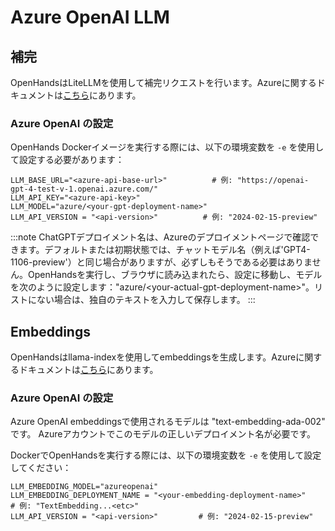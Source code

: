 # Azure OpenAI LLM

## 補完

OpenHandsはLiteLLMを使用して補完リクエストを行います。Azureに関するドキュメントは[こちら](https://docs.litellm.ai/docs/providers/azure)にあります。

### Azure OpenAI の設定

OpenHands Dockerイメージを実行する際には、以下の環境変数を `-e` を使用して設定する必要があります：

```
LLM_BASE_URL="<azure-api-base-url>"          # 例: "https://openai-gpt-4-test-v-1.openai.azure.com/"
LLM_API_KEY="<azure-api-key>"
LLM_MODEL="azure/<your-gpt-deployment-name>"
LLM_API_VERSION = "<api-version>"          # 例: "2024-02-15-preview"
```

:::note
ChatGPTデプロイメント名は、Azureのデプロイメントページで確認できます。デフォルトまたは初期状態では、チャットモデル名（例えば'GPT4-1106-preview'）と同じ場合がありますが、必ずしもそうである必要はありません。OpenHandsを実行し、ブラウザに読み込まれたら、設定に移動し、モデルを次のように設定します："azure/&lt;your-actual-gpt-deployment-name&gt;"。リストにない場合は、独自のテキストを入力して保存します。
:::

## Embeddings

OpenHandsはllama-indexを使用してembeddingsを生成します。Azureに関するドキュメントは[こちら](https://docs.llamaindex.ai/en/stable/api_reference/embeddings/azure_openai/)にあります。

### Azure OpenAI の設定

Azure OpenAI embeddingsで使用されるモデルは "text-embedding-ada-002" です。
Azureアカウントでこのモデルの正しいデプロイメント名が必要です。

DockerでOpenHandsを実行する際には、以下の環境変数を `-e` を使用して設定してください：

```
LLM_EMBEDDING_MODEL="azureopenai"
LLM_EMBEDDING_DEPLOYMENT_NAME = "<your-embedding-deployment-name>"        # 例: "TextEmbedding...<etc>"
LLM_API_VERSION = "<api-version>"         # 例: "2024-02-15-preview"
```